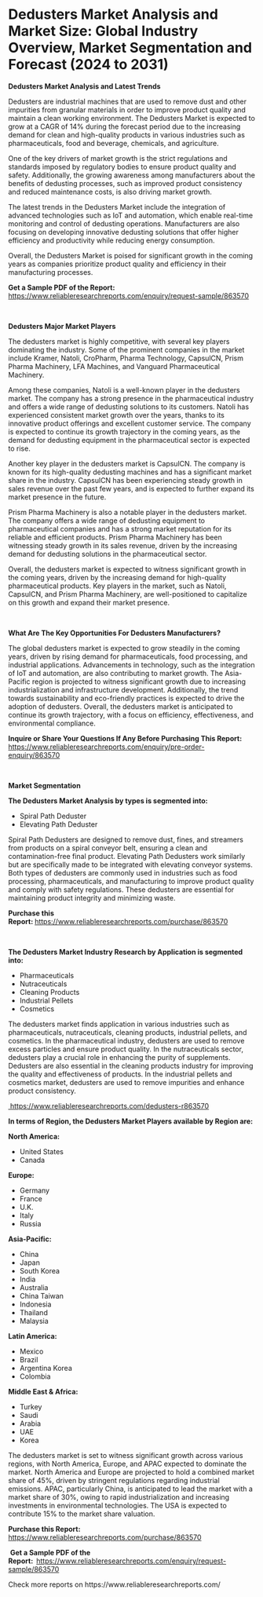 <p><h1>Dedusters Market Analysis and Market Size: Global Industry Overview, Market Segmentation and Forecast (2024 to 2031)</h1></p><p><strong>Dedusters Market Analysis and Latest Trends</strong></p>
<p><p>Dedusters are industrial machines that are used to remove dust and other impurities from granular materials in order to improve product quality and maintain a clean working environment. The Dedusters Market is expected to grow at a CAGR of 14% during the forecast period due to the increasing demand for clean and high-quality products in various industries such as pharmaceuticals, food and beverage, chemicals, and agriculture.</p><p>One of the key drivers of market growth is the strict regulations and standards imposed by regulatory bodies to ensure product quality and safety. Additionally, the growing awareness among manufacturers about the benefits of dedusting processes, such as improved product consistency and reduced maintenance costs, is also driving market growth.</p><p>The latest trends in the Dedusters Market include the integration of advanced technologies such as IoT and automation, which enable real-time monitoring and control of dedusting operations. Manufacturers are also focusing on developing innovative dedusting solutions that offer higher efficiency and productivity while reducing energy consumption.</p><p>Overall, the Dedusters Market is poised for significant growth in the coming years as companies prioritize product quality and efficiency in their manufacturing processes.</p></p>
<p><strong>Get a Sample PDF of the Report:&nbsp;</strong> <a href="https://www.reliableresearchreports.com/enquiry/request-sample/863570">https://www.reliableresearchreports.com/enquiry/request-sample/863570</a></p>
<p>&nbsp;</p>
<p><strong>Dedusters Major Market Players</strong></p>
<p><p>The dedusters market is highly competitive, with several key players dominating the industry. Some of the prominent companies in the market include Kramer, Natoli, CroPharm, Pharma Technology, CapsulCN, Prism Pharma Machinery, LFA Machines, and Vanguard Pharmaceutical Machinery.</p><p>Among these companies, Natoli is a well-known player in the dedusters market. The company has a strong presence in the pharmaceutical industry and offers a wide range of dedusting solutions to its customers. Natoli has experienced consistent market growth over the years, thanks to its innovative product offerings and excellent customer service. The company is expected to continue its growth trajectory in the coming years, as the demand for dedusting equipment in the pharmaceutical sector is expected to rise.</p><p>Another key player in the dedusters market is CapsulCN. The company is known for its high-quality dedusting machines and has a significant market share in the industry. CapsulCN has been experiencing steady growth in sales revenue over the past few years, and is expected to further expand its market presence in the future.</p><p>Prism Pharma Machinery is also a notable player in the dedusters market. The company offers a wide range of dedusting equipment to pharmaceutical companies and has a strong market reputation for its reliable and efficient products. Prism Pharma Machinery has been witnessing steady growth in its sales revenue, driven by the increasing demand for dedusting solutions in the pharmaceutical sector.</p><p>Overall, the dedusters market is expected to witness significant growth in the coming years, driven by the increasing demand for high-quality pharmaceutical products. Key players in the market, such as Natoli, CapsulCN, and Prism Pharma Machinery, are well-positioned to capitalize on this growth and expand their market presence.</p></p>
<p>&nbsp;</p>
<p><strong>What Are The Key Opportunities For Dedusters Manufacturers?</strong></p>
<p><p>The global dedusters market is expected to grow steadily in the coming years, driven by rising demand for pharmaceuticals, food processing, and industrial applications. Advancements in technology, such as the integration of IoT and automation, are also contributing to market growth. The Asia-Pacific region is projected to witness significant growth due to increasing industrialization and infrastructure development. Additionally, the trend towards sustainability and eco-friendly practices is expected to drive the adoption of dedusters. Overall, the dedusters market is anticipated to continue its growth trajectory, with a focus on efficiency, effectiveness, and environmental compliance.</p></p>
<p><strong>Inquire or Share Your Questions If Any Before Purchasing This Report:</strong> <a href="https://www.reliableresearchreports.com/enquiry/pre-order-enquiry/863570">https://www.reliableresearchreports.com/enquiry/pre-order-enquiry/863570</a></p>
<p>&nbsp;</p>
<p><strong>Market Segmentation</strong></p>
<p><strong>The Dedusters Market Analysis by types is segmented into:</strong></p>
<p><ul><li>Spiral Path Deduster</li><li>Elevating Path Deduster</li></ul></p>
<p><p>Spiral Path Dedusters are designed to remove dust, fines, and streamers from products on a spiral conveyor belt, ensuring a clean and contamination-free final product. Elevating Path Dedusters work similarly but are specifically made to be integrated with elevating conveyor systems. Both types of dedusters are commonly used in industries such as food processing, pharmaceuticals, and manufacturing to improve product quality and comply with safety regulations. These dedusters are essential for maintaining product integrity and minimizing waste.</p></p>
<p><strong>Purchase this Report:&nbsp;</strong><a href="https://www.reliableresearchreports.com/purchase/863570">https://www.reliableresearchreports.com/purchase/863570</a></p>
<p>&nbsp;</p>
<p><strong>The Dedusters Market Industry Research by Application is segmented into:</strong></p>
<p><ul><li>Pharmaceuticals</li><li>Nutraceuticals</li><li>Cleaning Products</li><li>Industrial Pellets</li><li>Cosmetics</li></ul></p>
<p><p>The dedusters market finds application in various industries such as pharmaceuticals, nutraceuticals, cleaning products, industrial pellets, and cosmetics. In the pharmaceutical industry, dedusters are used to remove excess particles and ensure product quality. In the nutraceuticals sector, dedusters play a crucial role in enhancing the purity of supplements. Dedusters are also essential in the cleaning products industry for improving the quality and effectiveness of products. In the industrial pellets and cosmetics market, dedusters are used to remove impurities and enhance product consistency.</p></p>
<p><a href="https://www.reliableresearchreports.com/dedusters-r863570">&nbsp;https://www.reliableresearchreports.com/dedusters-r863570</a></p>
<p><strong>In terms of Region, the Dedusters Market Players available by Region are:</strong></p>
<p>
    <p> <strong> North America: </strong>
        <ul>
            <li>United States</li>
            <li>Canada</li>
        </ul>
        </p> 
    <p> <strong> Europe: </strong>
        <ul>
            <li>Germany</li>
            <li>France</li>
            <li>U.K.</li>
            <li>Italy</li>
            <li>Russia</li>
        </ul>
        </p> 
    <p> <strong> Asia-Pacific: </strong>
        <ul>
            <li>China</li>
            <li>Japan</li>
            <li>South Korea</li>
            <li>India</li>
            <li>Australia</li>
            <li>China Taiwan</li>
            <li>Indonesia</li>
            <li>Thailand</li>
            <li>Malaysia</li>
        </ul>
        </p> 
    <p> <strong> Latin America: </strong>
        <ul>
            <li>Mexico</li>
            <li>Brazil</li>
            <li>Argentina Korea</li>
            <li>Colombia</li>
        </ul>
        </p> 
    <p> <strong> Middle East & Africa: </strong>
        <ul>
            <li>Turkey</li>
            <li>Saudi</li>
            <li>Arabia</li>
            <li>UAE</li>
            <li>Korea</li>
        </ul>
    </p>
    </p>
<p><p>The dedusters market is set to witness significant growth across various regions, with North America, Europe, and APAC expected to dominate the market. North America and Europe are projected to hold a combined market share of 45%, driven by stringent regulations regarding industrial emissions. APAC, particularly China, is anticipated to lead the market with a market share of 30%, owing to rapid industrialization and increasing investments in environmental technologies. The USA is expected to contribute 15% to the market share valuation.</p></p>
<p><strong>Purchase this Report: </strong><a href="https://www.reliableresearchreports.com/purchase/863570">https://www.reliableresearchreports.com/purchase/863570</a></p>
<p>&nbsp;<strong>Get a Sample PDF of the Report:&nbsp;&nbsp;</strong><a href="https://www.reliableresearchreports.com/enquiry/request-sample/863570">https://www.reliableresearchreports.com/enquiry/request-sample/863570</a></p>
<p><strong></strong></p>
<p>Check more reports on https://www.reliableresearchreports.com/</p>
